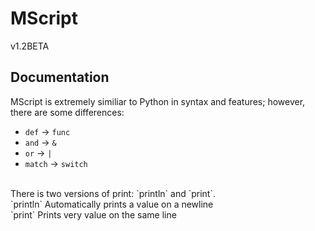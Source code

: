 # MScript
v1.2BETA 
## Documentation
MScript is extremely similiar to Python in syntax and features; however, there are some differences:
- `def` -> `func`
- `and` -> `&`
- `or` -> `|`
- `match` -> `switch`
<br />
There is two versions of print: `println` and `print`. <br />
`println` Automatically prints a value on a newline <br />
`print` Prints very value on the same line <br />
